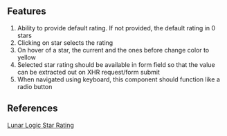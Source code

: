 ## Features

1. Ability to provide default rating. If not provided, the default rating in 0 stars
2. Clicking on star selects the rating
3. On hover of a star, the current and the ones before change color to yellow
4. Selected star rating should be available in form field so that the value can be extracted out on XHR request/form submit
5. When navigated using keyboard, this component should function like a radio button

## References

[Lunar Logic Star Rating](http://lunarlogic.github.io/starability/)